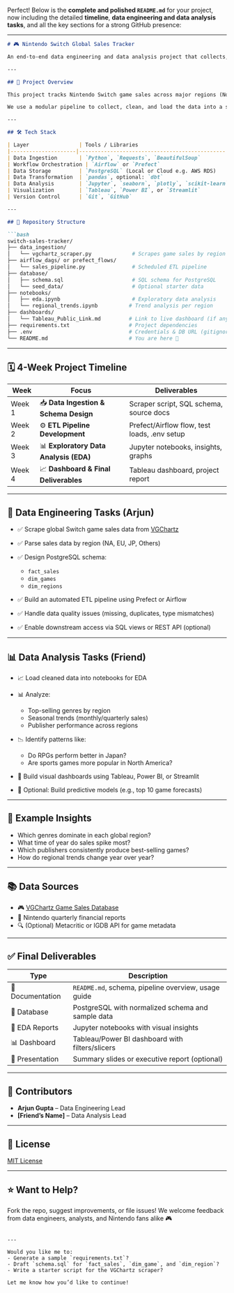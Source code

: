 Perfect! Below is the **complete and polished `README.md`** for your project, now including the detailed **timeline**, **data engineering and data analysis tasks**, and all the key sections for a strong GitHub presence:

---

````markdown
# 🎮 Nintendo Switch Global Sales Tracker

An end-to-end data engineering and data analysis project that collects, processes, and visualizes global Nintendo Switch game sales by region. Designed to enhance data engineering and data analysis skills through real-world, multi-source datasets and modern tooling.

---

## 🚀 Project Overview

This project tracks Nintendo Switch game sales across major regions (North America, Europe, Japan, Others) and provides insights into trends, top-performing genres, publishers, and regional preferences.

We use a modular pipeline to collect, clean, and load the data into a structured database, followed by exploratory analysis and interactive dashboards.

---

## 🛠️ Tech Stack

| Layer                | Tools / Libraries                             |
|---------------------|-----------------------------------------------|
| Data Ingestion       | `Python`, `Requests`, `BeautifulSoup`         |
| Workflow Orchestration | `Airflow` or `Prefect`                        |
| Data Storage         | `PostgreSQL` (Local or Cloud e.g. AWS RDS)    |
| Data Transformation  | `pandas`, optional: `dbt`                     |
| Data Analysis        | `Jupyter`, `seaborn`, `plotly`, `scikit-learn`|
| Visualization        | `Tableau`, `Power BI`, or `Streamlit`         |
| Version Control      | `Git`, `GitHub`                               |

---

## 📁 Repository Structure

```bash
switch-sales-tracker/
├── data_ingestion/
│   └── vgchartz_scraper.py             # Scrapes game sales by region
├── airflow_dags/ or prefect_flows/
│   └── sales_pipeline.py               # Scheduled ETL pipeline
├── database/
│   ├── schema.sql                      # SQL schema for PostgreSQL
│   └── seed_data/                      # Optional starter data
├── notebooks/
│   ├── eda.ipynb                       # Exploratory data analysis
│   └── regional_trends.ipynb          # Trend analysis per region
├── dashboards/
│   └── Tableau_Public_Link.md         # Link to live dashboard (if any)
├── requirements.txt                   # Project dependencies
├── .env                               # Credentials & DB URL (gitignored)
└── README.md                          # You are here 📍
````

---

## 🗓️ 4-Week Project Timeline

| Week   | Focus                                  | Deliverables                                 |
| ------ | -------------------------------------- | -------------------------------------------- |
| Week 1 | 📥 **Data Ingestion & Schema Design**  | Scraper script, SQL schema, source docs      |
| Week 2 | ⚙️ **ETL Pipeline Development**        | Prefect/Airflow flow, test loads, .env setup |
| Week 3 | 📊 **Exploratory Data Analysis (EDA)** | Jupyter notebooks, insights, graphs          |
| Week 4 | 📈 **Dashboard & Final Deliverables**  | Tableau dashboard, project report            |

---

## 🔧 Data Engineering Tasks (Arjun)

* ✅ Scrape global Switch game sales data from [VGChartz](https://www.vgchartz.com/gamedb/)
* ✅ Parse sales data by region (NA, EU, JP, Others)
* ✅ Design PostgreSQL schema:

  * `fact_sales`
  * `dim_games`
  * `dim_regions`
* ✅ Build an automated ETL pipeline using Prefect or Airflow
* ✅ Handle data quality issues (missing, duplicates, type mismatches)
* ✅ Enable downstream access via SQL views or REST API (optional)

---

## 📊 Data Analysis Tasks (Friend)

* 📈 Load cleaned data into notebooks for EDA
* 📊 Analyze:

  * Top-selling genres by region
  * Seasonal trends (monthly/quarterly sales)
  * Publisher performance across regions
* 📉 Identify patterns like:

  * Do RPGs perform better in Japan?
  * Are sports games more popular in North America?
* 📍 Build visual dashboards using Tableau, Power BI, or Streamlit
* 🧠 Optional: Build predictive models (e.g., top 10 game forecasts)

---

## 📌 Example Insights

* Which genres dominate in each global region?
* What time of year do sales spike most?
* Which publishers consistently produce best-selling games?
* How do regional trends change year over year?

---

## 📚 Data Sources

* 🎮 [VGChartz Game Sales Database](https://www.vgchartz.com/gamedb/)
* 🧾 Nintendo quarterly financial reports
* 🔍 (Optional) Metacritic or IGDB API for game metadata

---

## ✅ Final Deliverables

| Type             | Description                                         |
| ---------------- | --------------------------------------------------- |
| 📄 Documentation | `README.md`, schema, pipeline overview, usage guide |
| 💾 Database      | PostgreSQL with normalized schema and sample data   |
| 🧠 EDA Reports   | Jupyter notebooks with visual insights              |
| 📊 Dashboard     | Tableau/Power BI dashboard with filters/slicers     |
| 📂 Presentation  | Summary slides or executive report (optional)       |

---

## 🤝 Contributors

* **Arjun Gupta** – Data Engineering Lead
* **\[Friend’s Name]** – Data Analysis Lead

---

## 📄 License

[MIT License](LICENSE)

---

## ⭐ Want to Help?

Fork the repo, suggest improvements, or file issues!
We welcome feedback from data engineers, analysts, and Nintendo fans alike 🎮

```

---

Would you like me to:
- Generate a sample `requirements.txt`?
- Draft `schema.sql` for `fact_sales`, `dim_game`, and `dim_region`?
- Write a starter script for the VGChartz scraper?

Let me know how you’d like to continue!
```

